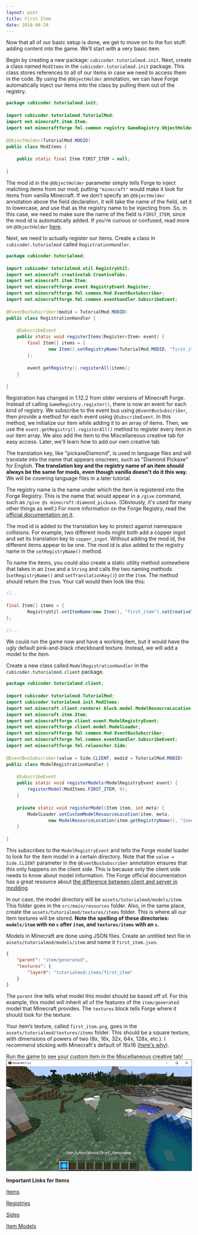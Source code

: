 ```yaml
---
layout: post
title: First Item
date: 2018-06-20
---
```


Now that all of our basic setup is done, we get to move on to the fun stuff: adding content into the game. We’ll start with a very basic item.

Begin by creating a new package: `cubicoder.tutorialmod.init`. Next, create a class named `ModItems` in the `cubicoder.tutorialmod.init` package. This class stores references to all of our items in case we need to access them in the code. By using the `@ObjectHolder` annotation, we can have Forge automatically inject our items into the class by pulling them out of the registry.

```java
package cubicoder.tutorialmod.init;

import cubicoder.tutorialmod.TutorialMod;
import net.minecraft.item.Item;
import net.minecraftforge.fml.common.registry.GameRegistry.ObjectHolder;

@ObjectHolder(TutorialMod.MODID)
public class ModItems {

	public static final Item FIRST_ITEM = null;

}
```
The mod id in the `@ObjectHolder` parameter simply tells Forge to inject matching items from our mod; putting `"minecraft"` would make it look for items from vanilla Minecraft. If we don’t specify an `@ObjectHolder` annotation above the field declaration, it will take the name of the field, set it to lowercase, and use that as the registry name to be injecting from. So, in this case, we need to make sure the name of the field is `FIRST_ITEM`, since the mod id is automatically added. If you're curious or confused, read more on `@ObjectHolder` [here](https://mcforge.readthedocs.io/en/latest/concepts/registries/#injecting-registry-values-into-fields).

Next, we need to actually register our items. Create a class in `cubicoder.tutorialmod` called `RegistrationHandler`.
```java
package cubicoder.tutorialmod;

import cubicoder.tutorialmod.util.RegistryUtil;
import net.minecraft.creativetab.CreativeTabs;
import net.minecraft.item.Item;
import net.minecraftforge.event.RegistryEvent.Register;
import net.minecraftforge.fml.common.Mod.EventBusSubscriber;
import net.minecraftforge.fml.common.eventhandler.SubscribeEvent;

@EventBusSubscriber(modid = TutorialMod.MODID)
public class RegistrationHandler {

	@SubscribeEvent
	public static void registerItems(Register<Item> event) {
		final Item[] items = {
				new Item().setRegistryName(TutorialMod.MODID, "first_item").setTranslationKey(TutorialMod.MODID + "." + "first_item").setCreativeTab(CreativeTabs.MISC)
		};

		event.getRegistry().registerAll(items);
	}

}
```
Registration has changed in 1.12.2 from older versions of Minecraft Forge. Instead of calling `GameRegistry.register()`, there is now an event for each kind of registry. We subscribe to the event bus using `@EventBusSubscriber`, then provide a method for each event using `@SubscribeEvent`. In this method, we initialize our item while adding it to an array of items. Then, we use the `event.getRegistry().registerAll()` method to register every item in our item array. We also add the item to the Miscellaneous creative tab for easy access. Later, we'll learn how to add our own creative tab.

The translation key, like "pickaxeDiamond", is used in language files and will translate into the name that appears onscreen, such as "Diamond Pickaxe" for English. **The translation key and the registry name of an item should always be the same for mods, even though vanilla doesn't do it this way.** We will be covering language files in a later tutorial.

The registry name is the name under which the item is registered into the Forge Registry. This is the name that would appear in a `/give` command, such as `/give @s minecraft:diamond_pickaxe`. (Obviously, it's used for many other things as well.) For more information on the Forge Registry, read the [official documentation on it](https://mcforge.readthedocs.io/en/latest/concepts/registries/).

The mod id is added to the translation key to protect against namespace collisions. For example, two different mods might both add a copper ingot and set its translation key to `copper_ingot`. Without adding the mod id, the different items appear to be one. The mod id is also added to the registry name in the `setRegistryName()` method.

To name the items, you could also create a static utility method somewhere that takes in an `Item` and a `String` and calls the two naming methods (`setRegistryName()` and `setTranslationKey()`) on the `Item`. The method should return the `Item`. Your call would then look like this:

```java
//...

final Item[] items = {
		RegistryUtil.setItemName(new Item(), "first_item").setCreativeTab(CreativeTabs.MISC)
};

//...
```

We could run the game now and have a working item, but it would have the ugly default pink-and-black checkboard texture. Instead, we will add a model to the item.

Create a new class called `ModelRegistrationHandler` in the `cubicoder.tutorialmod.client` package.
```java
package cubicoder.tutorialmod.client;

import cubicoder.tutorialmod.TutorialMod;
import cubicoder.tutorialmod.init.ModItems;
import net.minecraft.client.renderer.block.model.ModelResourceLocation;
import net.minecraft.item.Item;
import net.minecraftforge.client.event.ModelRegistryEvent;
import net.minecraftforge.client.model.ModelLoader;
import net.minecraftforge.fml.common.Mod.EventBusSubscriber;
import net.minecraftforge.fml.common.eventhandler.SubscribeEvent;
import net.minecraftforge.fml.relauncher.Side;

@EventBusSubscriber(value = Side.CLIENT, modid = TutorialMod.MODID)
public class ModelRegistrationHandler {

	@SubscribeEvent
	public static void registerModels(ModelRegistryEvent event) {
		registerModel(ModItems.FIRST_ITEM, 0);
	}

	private static void registerModel(Item item, int meta) {
		ModelLoader.setCustomModelResourceLocation(item, meta, 
				new ModelResourceLocation(item.getRegistryName(), "inventory"));
	}

}
```
This subscribes to the `ModelRegistryEvent` and tells the Forge model loader to look for the item model in a certain directory. Note that the `value = Side.CLIENT` parameter in the `@EventBusSubscriber` annotation ensures that this only happens on the client side. This is because only the client side needs to know about model information. The Forge official documentation has a great resource about [the difference between client and server in modding](https://mcforge.readthedocs.io/en/latest/concepts/sides/).

In our case, the model directory will be `assets/tutorialmod/models/item`. This folder goes in the `src/main/resources` folder. Also, in the same place, create the `assets/tutorialmod/textures/items` folder. This is where all our item textures will be stored. **Note the spelling of these directories: `models/item` with no `s` after `item`, and `textures/items` with an `s`.**

Models in Minecraft are done using JSON files. Create an untitled text file in `assets/tutorialmod/models/item` and name it `first_item.json`.
```JSON
{
    "parent": "item/generated",
    "textures": {
        "layer0": "tutorialmod:items/first_item"
    }
}
```
The `parent` line tells what model this model should be based off of. For this example, this model will inherit all of the features of the `item/generated` model that Minecraft provides. The `textures` block tells Forge where it should look for the texture.

Your item’s texture, called `first_item.png`, goes in the `assets/tutorialmod/textures/items` folder. This should be a square texture, with dimensions of powers of two (8x, 16x, 32x, 64x, 128x, etc.). I recommend sticking with Minecraft's default of 16x16 ([here's why](https://latmod.com/moddingtutorials/non-16x-textures/)).

Run the game to see your custom item in the Miscellaneous creative tab!
![item0](/img/4item/item0.png)

**Important Links for Items**

[Items](https://mcforge.readthedocs.io/en/latest/items/items/)

[Registries](https://mcforge.readthedocs.io/en/latest/concepts/registries/)

[Sides](https://mcforge.readthedocs.io/en/latest/concepts/sides/)

[Item Models](https://mcforge.readthedocs.io/en/latest/models/using/#item-models)